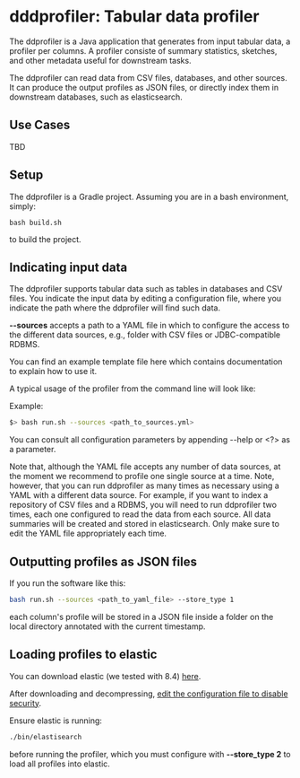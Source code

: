 # dddprofiler: Tabular data profiler

The ddprofiler is a Java application that generates from input tabular data, a
profiler per columns. A profiler consiste of summary statistics, sketches, and
other metadata useful for downstream tasks.

The ddprofiler can read data from CSV files, databases, and other sources. It
can produce the output profiles as JSON files, or directly index them in
downstream databases, such as elasticsearch.

## Use Cases

TBD

## Setup

The ddprofiler is a Gradle project. Assuming you are in a bash environment,
simply:

```shell
bash build.sh
```

to build the project.

## Indicating input data

The ddprofiler supports tabular data such as tables in databases and CSV files.
You indicate the input data by editing a configuration file, where you indicate
the path where the ddprofiler will find such data.

**--sources** accepts a path to a YAML file in which to configure the access to
the different data sources, e.g., folder with CSV files or JDBC-compatible
RDBMS.

You can find an example template file here which contains documentation to
explain how to use it.

A typical usage of the profiler from the command line will look like:

Example:

```bash
$> bash run.sh --sources <path_to_sources.yml> 
```

You can consult all configuration parameters by appending --help or <?> as a
parameter. 

Note that, although the YAML file accepts any number of data sources, at the
moment we recommend to profile one single source at a time. Note, however, that
you can run ddprofiler as many times as necessary using a YAML with a different
data source. For example, if you want to index a repository of CSV files and a
RDBMS, you will need to run ddprofiler two times, each one configured to read
the data from each source. All data summaries will be created and stored in
elasticsearch. Only make sure to edit the YAML file appropriately each time.

## Outputting profiles as JSON files

If you run the software like this:

```bash
bash run.sh --sources <path_to_yaml_file> --store_type 1
```

each column's profile will be stored in a JSON file inside a folder on the local
directory annotated with the current timestamp.

## Loading profiles to elastic

You can download elastic (we tested with 8.4)
[here](https://www.elastic.co/downloads/enterprise-search).

After downloading and decompressing, [edit the configuration file to disable
security](https://www.elastic.co/guide/en/elasticsearch/reference/current/security-settings.html).

Ensure elastic is running:

```bash
./bin/elastisearch
```

before running the profiler, which you must configure with **--store_type 2** to
load all profiles into elastic.

